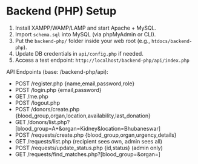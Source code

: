 # Backend (PHP) Setup

1) Install XAMPP/WAMP/LAMP and start Apache + MySQL.
2) Import `schema.sql` into MySQL (via phpMyAdmin or CLI).
3) Put the `backend-php/` folder inside your web root (e.g., `htdocs/backend-php`).
4) Update DB credentials in `api/config.php` if needed.
5) Access a test endpoint: `http://localhost/backend-php/api/index.php`

API Endpoints (base: /backend-php/api):
- POST /register.php {name,email,password,role}
- POST /login.php {email,password}
- GET  /me.php
- POST /logout.php
- POST /donors/create.php {blood_group,organ,location,availability,last_donation}
- GET  /donors/list.php?[blood_group=A+&organ=Kidney&location=Bhubaneswar]
- POST /requests/create.php {blood_group,organ,urgency,details}
- GET  /requests/list.php (recipient sees own, admin sees all)
- POST /requests/update_status.php {id,status} (admin only)
- GET  /requests/find_matches.php?[blood_group=&organ=]
